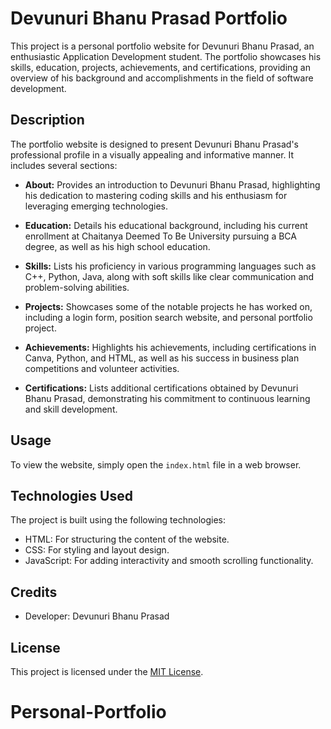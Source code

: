 # Devunuri Bhanu Prasad Portfolio

This project is a personal portfolio website for Devunuri Bhanu Prasad, an enthusiastic Application Development student. The portfolio showcases his skills, education, projects, achievements, and certifications, providing an overview of his background and accomplishments in the field of software development.

## Description

The portfolio website is designed to present Devunuri Bhanu Prasad's professional profile in a visually appealing and informative manner. It includes several sections:

- **About:** Provides an introduction to Devunuri Bhanu Prasad, highlighting his dedication to mastering coding skills and his enthusiasm for leveraging emerging technologies.
  
- **Education:** Details his educational background, including his current enrollment at Chaitanya Deemed To Be University pursuing a BCA degree, as well as his high school education.
  
- **Skills:** Lists his proficiency in various programming languages such as C++, Python, Java, along with soft skills like clear communication and problem-solving abilities.
  
- **Projects:** Showcases some of the notable projects he has worked on, including a login form, position search website, and personal portfolio project.
  
- **Achievements:** Highlights his achievements, including certifications in Canva, Python, and HTML, as well as his success in business plan competitions and volunteer activities.
  
- **Certifications:** Lists additional certifications obtained by Devunuri Bhanu Prasad, demonstrating his commitment to continuous learning and skill development.

## Usage

To view the website, simply open the `index.html` file in a web browser.

## Technologies Used

The project is built using the following technologies:

- HTML: For structuring the content of the website.
- CSS: For styling and layout design.
- JavaScript: For adding interactivity and smooth scrolling functionality.

## Credits

- Developer: Devunuri Bhanu Prasad

## License

This project is licensed under the [MIT License](LICENSE).
# Personal-Portfolio
